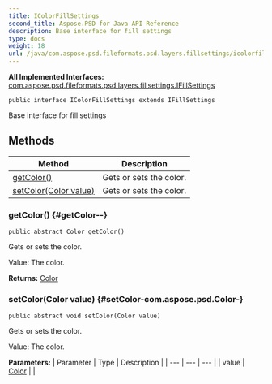 ```yaml
---
title: IColorFillSettings
second_title: Aspose.PSD for Java API Reference
description: Base interface for fill settings
type: docs
weight: 18
url: /java/com.aspose.psd.fileformats.psd.layers.fillsettings/icolorfillsettings/
---
```


**All Implemented Interfaces:**
[com.aspose.psd.fileformats.psd.layers.fillsettings.IFillSettings](../../com.aspose.psd.fileformats.psd.layers.fillsettings/ifillsettings)
```
public interface IColorFillSettings extends IFillSettings
```

Base interface for fill settings
## Methods

| Method | Description |
| --- | --- |
| [getColor()](#getColor--) | Gets or sets the color. |
| [setColor(Color value)](#setColor-com.aspose.psd.Color-) | Gets or sets the color. |
### getColor() {#getColor--}
```
public abstract Color getColor()
```


Gets or sets the color.

Value: The color.

**Returns:**
[Color](../../com.aspose.psd/color)
### setColor(Color value) {#setColor-com.aspose.psd.Color-}
```
public abstract void setColor(Color value)
```


Gets or sets the color.

Value: The color.

**Parameters:**
| Parameter | Type | Description |
| --- | --- | --- |
| value | [Color](../../com.aspose.psd/color) |  |

